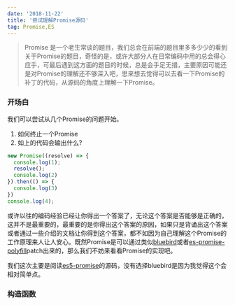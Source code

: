 ```yaml
---
date: '2018-11-22'
title: '尝试理解Promise源码'
tag: Promise,ES
---
```


> Promise 是一个老生常谈的题目，我们总会在前端的题目里多多少少的看到关于Promise的题目，奇怪的是，或许大部分人在日常编码中用的总会得心应手，可最后遇到这方面的题目的时候，总是会手足无措，主要原因可能还是对Promise的理解还不够深入吧，思来想去觉得可以去看一下Promise的补丁的代码，从源码的角度上理解一下Promise。

### 开场白

我们可以尝试从几个Promise的问题开始。

1. 如何终止一个Promise
2. 如上的代码会输出什么?

```javascript
new Promise((resolve) => {
  console.log(1);
  resolve();
  console.log(2)
}).then(() => {
  console.log(3)
})
console.log(4);
```

或许以往的编码经验已经让你得出一个答案了，无论这个答案是否能够是正确的，这并不是最重要的，最重要的是你得出这个答案的原因，如果只是背诵出这个答案或者通过一些介绍的文档让你得到这个答案，都不如因为自己理解这个Promise的工作原理来人让人安心。既然Promise是可以通过类似[bluebird]()或者[es-promise-polyfill]()patch出来的，那么我们不妨来看看Promise的实现吧。

我们这次主要是阅读[es5-promise](https://github.com/stefanpenner/es6-promise)的源码，没有选择bluebird是因为我觉得这个会相对简单点。


### 构造函数
